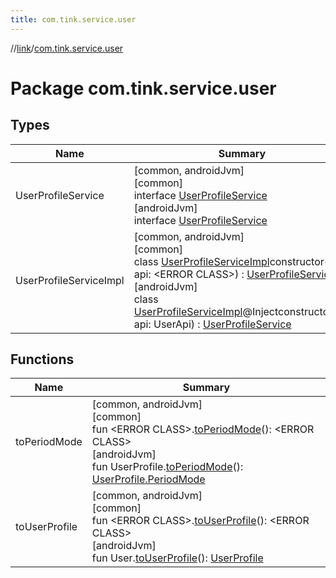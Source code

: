 ```yaml
---
title: com.tink.service.user
---
```

//[link](../../index.html)/[com.tink.service.user](index.html)



# Package com.tink.service.user



## Types


| Name | Summary |
|---|---|
| UserProfileService | [common, androidJvm]<br>[common]<br>interface [UserProfileService]([common]-user-profile-service/index.html)<br>[androidJvm]<br>interface [UserProfileService]([android-jvm]-user-profile-service/index.html) |
| UserProfileServiceImpl | [common, androidJvm]<br>[common]<br>class [UserProfileServiceImpl]([common]-user-profile-service-impl/index.html)constructor(val api: &lt;ERROR CLASS&gt;) : [UserProfileService]([common]-user-profile-service/index.html)<br>[androidJvm]<br>class [UserProfileServiceImpl]([android-jvm]-user-profile-service-impl/index.html)@Injectconstructor(val api: UserApi) : [UserProfileService]([android-jvm]-user-profile-service/index.html) |


## Functions


| Name | Summary |
|---|---|
| toPeriodMode | [common, androidJvm]<br>[common]<br>fun &lt;ERROR CLASS&gt;.[toPeriodMode]([common]to-period-mode.html)(): &lt;ERROR CLASS&gt;<br>[androidJvm]<br>fun UserProfile.[toPeriodMode]([android-jvm]to-period-mode.html)(): [UserProfile.PeriodMode](../com.tink.model.user/[android-jvm]-user-profile/-period-mode/index.html) |
| toUserProfile | [common, androidJvm]<br>[common]<br>fun &lt;ERROR CLASS&gt;.[toUserProfile]([common]to-user-profile.html)(): &lt;ERROR CLASS&gt;<br>[androidJvm]<br>fun User.[toUserProfile]([android-jvm]to-user-profile.html)(): [UserProfile](../com.tink.model.user/[android-jvm]-user-profile/index.html) |

